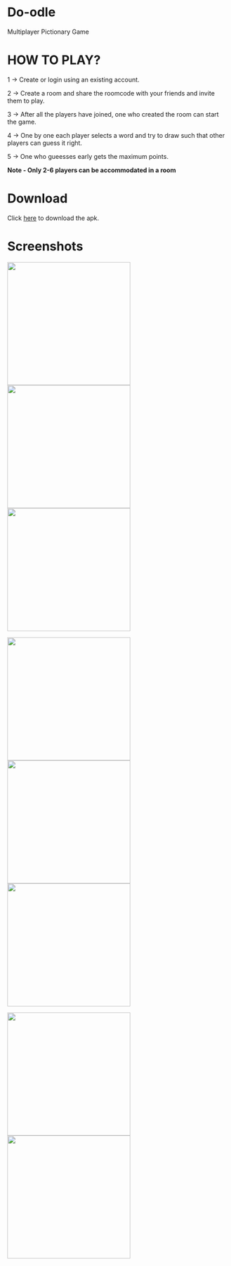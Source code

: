 # Do-odle
Multiplayer Pictionary Game 

# HOW TO PLAY?

1 -> Create or login using an existing account.

2 -> Create a room and share the roomcode with your friends and invite them to play.

3 -> After all the players have joined, one who created the room can start the game.

4 -> One by one each player selects a word and try to draw such that other players can guess it right.

5 -> One who gueesses early gets the maximum points.

**Note - Only 2-6 players can be accommodated in a room**

# Download

Click [here](https://drive.google.com/file/d/18lGMkGztZNcHgRU2F1Wxf0Xe0akniW7A/view?usp=sharing) to download the apk.

# Screenshots

<img src="app/src/main/assets/phone_screenshot_1.jpg" width="280"> <img src="app/src/main/assets/phone_screenshot_2.jpg" width="280"> 
<img src="app/src/main/assets/phone_screenshot_3.jpg" width="280">

<img src="app/src/main/assets/phone_screenshot_4.jpg" width="280"> <img src="app/src/main/assets/phone_screenshot_5.jpg" width="280"> 
<img src="app/src/main/assets/phone_screenshot_6.jpg" width="280">

<img src="app/src/main/assets/phone_screenshot_7.jpg" width="280"> <img src="app/src/main/assets/phone_screenshot_8.jpg" width="280">
